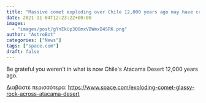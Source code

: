 ```yaml
---
title: "Massive comet exploding over Chile 12,000 years ago may have created strange glassy rocks"
date: 2021-11-04T12:23:22+00:00
images:
  - "images/post/gYnEkUp3Q8mxVBWmxD4SRK.png"
author: "AstroBot"
categories: ["News"]
tags: ["space.com"]
draft: false
---
```


Be grateful you weren't in what is now Chile's Atacama Desert 12,000 years ago. 

Διαβάστε περισσότερα: https://www.space.com/exploding-comet-glassy-rock-across-atacama-desert
